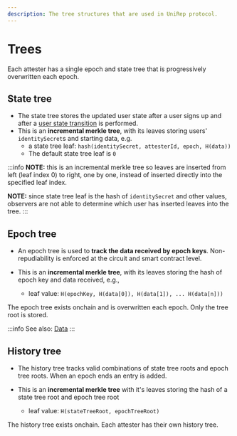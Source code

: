 ```yaml
---
description: The tree structures that are used in UniRep protocol.
---
```


# Trees

Each attester has a single epoch and state tree that is progressively overwritten each epoch.

## **State tree**

* The state tree stores the updated user state after a user signs up and after a [user state transition](user-state-transition.md) is performed.
* This is an **incremental merkle tree**, with its leaves storing users' `identitySecret`s and starting data, e.g.
  * a state tree leaf: `hash(identitySecret, attesterId, epoch, H(data))`
  * The default state tree leaf is `0`

:::info
**NOTE:** this is an incremental merkle tree so leaves are inserted from left (leaf index 0) to right, one by one, instead of inserted directly into the specified leaf index.

**NOTE:** since state tree leaf is the hash of `identitySecret` and other values, observers are not able to determine which user has inserted leaves into the tree.
:::

## **Epoch tree**

* An epoch tree is used to **track the data received by epoch keys**. Non-repudiability is enforced at the circuit and smart contract level.

* This is an **incremental merkle tree**, with its leaves storing the hash of epoch key and data received, e.g.,
  * leaf value: `H(epochKey, H(data[0]), H(data[1]), ... H(data[n]))`

The epoch tree exists onchain and is overwritten each epoch. Only the tree root is stored.

:::info
See also: [Data](data.md)
:::

## **History tree**

* The history tree tracks valid combinations of state tree roots and epoch tree roots. When an epoch ends an entry is added.

* This is an **incremental merkle tree** with it's leaves storing the hash of a state tree root and epoch tree root
  * leaf value: `H(stateTreeRoot, epochTreeRoot)`

The history tree exists onchain. Each attester has their own history tree.
